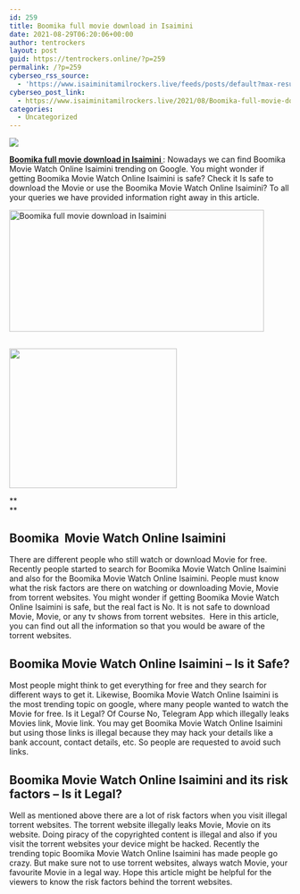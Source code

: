```yaml
---
id: 259
title: Boomika full movie download in Isaimini
date: 2021-08-29T06:20:06+00:00
author: tentrockers
layout: post
guid: https://tentrockers.online/?p=259
permalink: /?p=259
cyberseo_rss_source:
  - 'https://www.isaiminitamilrockers.live/feeds/posts/default?max-results=150&start-index=1'
cyberseo_post_link:
  - https://www.isaiminitamilrockers.live/2021/08/Boomika-full-movie-download-in-Isaimini.html
categories:
  - Uncategorized
---
```

<div class="media_block">
  <img src="https://1.bp.blogspot.com/-jNRjl3xFbMs/YSHMQBTeAvI/AAAAAAAABJc/ytA73z4uguMkVp6JJ9_0CUDHI1aPljwQACLcBGAsYHQ/s72-w456-h218-c/188058_thumb_665.jpg" class="media_thumbnail" />
</div>

<meta content="Boomika full movie download in Isaimini&nbsp; : Nowadays we can find Boomika Movie Watch Online Isaimini trending on Google. You might wonder if ..." name="twitter:description" />

  


<center>
</center>

**[Boomika full movie download in Isaimini&nbsp;](https://www.tamilrockerz.online/boomika-full-movie-download-in-tamilrockers/)**: Nowadays we can find Boomika Movie Watch Online Isaimini trending on Google. You might wonder if getting Boomika Movie Watch Online Isaimini is safe? Check it Is safe to download the Movie or use the Boomika Movie Watch Online Isaimini? To all your queries we have provided information right away in this article.

<div class="separator">
  <a href="https://1.bp.blogspot.com/-jNRjl3xFbMs/YSHMQBTeAvI/AAAAAAAABJc/ytA73z4uguMkVp6JJ9_0CUDHI1aPljwQACLcBGAsYHQ/s665/188058_thumb_665.jpg" imageanchor="1"><img loading="lazy" alt="Boomika full movie download in Isaimini" border="0" data-original-height="452" data-original-width="665" height="218" src="https://1.bp.blogspot.com/-jNRjl3xFbMs/YSHMQBTeAvI/AAAAAAAABJc/ytA73z4uguMkVp6JJ9_0CUDHI1aPljwQACLcBGAsYHQ/w456-h218/188058_thumb_665.jpg" width="456" /></a>
</div>



## <div class="separator">
  <a href="https://www.tamilrockerz.online/boomika-full-movie-download-in-tamilrockers/" imageanchor="1"><img loading="lazy" border="0" data-original-height="250" data-original-width="300" height="250" src="https://1.bp.blogspot.com/-nfbzYVobUik/YMlpOerzdgI/AAAAAAAAA3Y/aAupsOUs_WMY6Lv7R1OtZhI6OqaRh-YAwCPcBGAYYCw/s0/e854879156f0849f3d27a89db88ed039.png" width="300" /></a>
</div>

**  
** </h2> 

## **Boomika&nbsp; Movie Watch Online Isaimini**

There are different people who still watch or download Movie for free. Recently people started to search for Boomika Movie Watch Online Isaimini and also for the Boomika Movie Watch Online Isaimini. People must know what the risk factors are there on watching or downloading Movie, Movie from torrent websites. You might wonder if getting Boomika Movie Watch Online Isaimini is safe, but the real fact is No. It is not safe to download Movie, Movie, or any tv shows from torrent websites.&nbsp; Here in this article, you can find out all the information so that you would be aware of the torrent websites.

## **Boomika Movie Watch Online Isaimini** **&#8211;** <span>Is it Safe?</span>

Most people might think to get everything for free and they search for different ways to get it. Likewise, Boomika Movie Watch Online Isaimini is the most trending topic on google, where many people wanted to watch the Movie for free. Is it Legal? Of Course No, Telegram App which illegally leaks Movies link, Movie link. You may get Boomika Movie Watch Online Isaimini but using those links is illegal because they may hack your details like a bank account, contact details, etc. So people are requested to avoid such links.

## **Boomika Movie Watch Online Isaimini and its risk factors** **&#8211; Is it Legal?**

Well as mentioned above there are a lot of risk factors when you visit illegal torrent websites. The torrent website illegally leaks Movie, Movie on its website. Doing piracy of the copyrighted content is illegal and also if you visit the torrent websites your device might be hacked. Recently the trending topic Boomika Movie Watch Online Isaimini has made people go crazy. But make sure not to use torrent websites, always watch Movie, your favourite Movie in a legal way. Hope this article might be helpful for the viewers to know the risk factors behind the torrent websites.

<center>
</center>